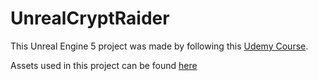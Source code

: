 # UnrealCryptRaider
This Unreal Engine 5 project was made by following this [Udemy Course](https://opengameart.org/content/treasure-chest-sprite).

Assets used in this project can be found [here](https://www.unrealengine.com/marketplace/en-US/product/a5b6a73fea5340bda9b8ac33d877c9e2)
